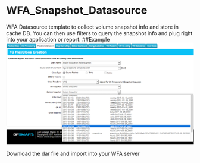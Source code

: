 # WFA_Snapshot_Datasource
WFA Datasource template to collect volume snapshot info and store in cache DB.  You can then use filters to query the snapshot info  and plug right into your application or report.
##Example
![alt text](https://github.com/storagedevops/WFA_Snapshot_Datasource/blob/master/images/clones.png "Example of application usage")

Download the dar file and import into your WFA server
